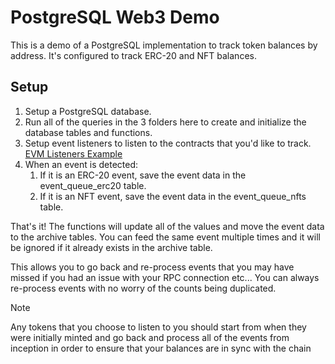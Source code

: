 # PostgreSQL Web3 Demo

This is a demo of a PostgreSQL implementation to track token balances by address. It's configured to track ERC-20 and NFT balances.

## Setup

1. Setup a PostgreSQL database.
2. Run all of the queries in the 3 folders here to create and initialize the database tables and functions.
3. Setup event listeners to listen to the contracts that you'd like to track. [EVM Listeners Example](https://github.com/XDapps/ethers-event-listeners-lib)
4. When an event is detected:
   1. If it is an ERC-20 event, save the event data in the event_queue_erc20 table.
   2. If it is an NFT event, save the event data in the event_queue_nfts table.

That's it! The functions will update all of the values and move the event data to the archive tables. You can feed the same event multiple times and it will be ignored if it already exists in the archive table.

This allows you to go back and re-process events that you may have missed if you had an issue with your RPC connection etc... You can always re-process events with no worry of the counts being duplicated.

>[!NOTE]
>Any tokens that you choose to listen to you should start from when they were initially minted and go back and process all of the events from inception in order to ensure that your balances are in sync with the chain
